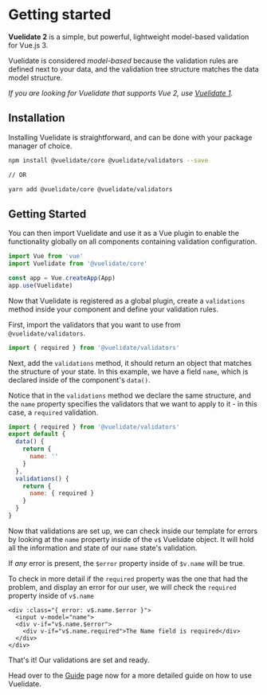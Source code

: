 # Getting started

**Vuelidate 2** is a simple, but powerful, lightweight model-based validation for Vue.js 3.

Vuelidate is considered _model-based_ because the validation rules are defined next to your data, and the validation tree structure matches the data model structure.

_If you are looking for Vuelidate that supports Vue 2, use [Vuelidate 1](https://github.com/vuelidate/vuelidate/tree/v1)._

## Installation

Installing Vuelidate is straightforward, and can be done with your package manager of choice.

```bash
npm install @vuelidate/core @vuelidate/validators --save

// OR

yarn add @vuelidate/core @vuelidate/validators
```

## Getting Started

You can then import Vuelidate and use it as a Vue plugin to enable the functionality globally on all components containing validation configuration.

```js
import Vue from 'vue'
import Vuelidate from '@vuelidate/core'

const app = Vue.createApp(App)
app.use(Vuelidate)
```

Now that Vuelidate is registered as a global plugin, create a `validations` method inside your component and define your validation rules.

First, import the validators that you want to use from `@vuelidate/validators`.

```js
import { required } from '@vuelidate/validators'
```

Next, add the `validations` method, it should return an object that matches the structure of your state. In this example, we have a field `name`, which is declared inside of the component's `data()`.

Notice that in the `validations` method we declare the same structure, and the `name` property specifies the validators that we want to apply to it - in this case, a `required` validation.

```js
import { required } from '@vuelidate/validators'
export default {
  data() {
    return {
      name: ''
    }
  },
  validations() {
    return {
      name: { required }
    }
  }
}
```

Now that validations are set up, we can check inside our template for errors by looking at the `name` property inside of the `v$` Vuelidate object. It will hold all the information and state of our `name` state's validation.

If _any_ error is present, the `$error` property inside of `$v.name` will be true.

To check in more detail if the `required` property was the one that had the problem, and display an error for our user, we will check the `required` property inside of `v$.name`

```vue
<div :class="{ error: v$.name.$error }">
  <input v-model="name">
  <div v-if="v$.name.$error">
    <div v-if="v$.name.required">The Name field is required</div>
  </div>
</div>
```

That's it! Our validations are set and ready.

Head over to the [Guide](./guide.md) page now for a more detailed guide on how to use Vuelidate.
